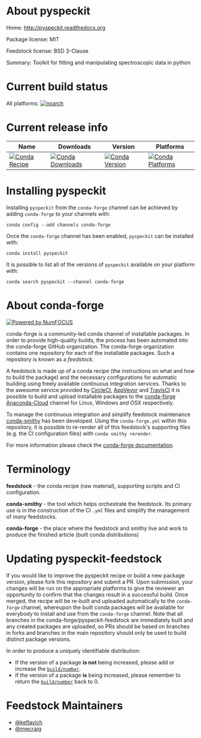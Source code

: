 <!--
# -*- mode: jinja -*-
-->

About pyspeckit
===============

Home: http://pyspeckit.readthedocs.org

Package license: MIT

Feedstock license: BSD 3-Clause

Summary: Toolkit for fitting and manipulating spectroscopic data in python



Current build status
====================

All platforms:
[![noarch](https://img.shields.io/circleci/project/github/conda-forge/pyspeckit-feedstock/master.svg?label=noarch)](https://circleci.com/gh/conda-forge/pyspeckit-feedstock)

Current release info
====================

| Name | Downloads | Version | Platforms |
| --- | --- | --- | --- |
| [![Conda Recipe](https://img.shields.io/badge/recipe-pyspeckit-green.svg)](https://anaconda.org/conda-forge/pyspeckit) | [![Conda Downloads](https://img.shields.io/conda/dn/conda-forge/pyspeckit.svg)](https://anaconda.org/conda-forge/pyspeckit) | [![Conda Version](https://img.shields.io/conda/vn/conda-forge/pyspeckit.svg)](https://anaconda.org/conda-forge/pyspeckit) | [![Conda Platforms](https://img.shields.io/conda/pn/conda-forge/pyspeckit.svg)](https://anaconda.org/conda-forge/pyspeckit) |

Installing pyspeckit
====================

Installing `pyspeckit` from the `conda-forge` channel can be achieved by adding `conda-forge` to your channels with:

```
conda config --add channels conda-forge
```

Once the `conda-forge` channel has been enabled, `pyspeckit` can be installed with:

```
conda install pyspeckit
```

It is possible to list all of the versions of `pyspeckit` available on your platform with:

```
conda search pyspeckit --channel conda-forge
```


About conda-forge
=================

[![Powered by NumFOCUS](https://img.shields.io/badge/powered%20by-NumFOCUS-orange.svg?style=flat&colorA=E1523D&colorB=007D8A)](http://numfocus.org)

conda-forge is a community-led conda channel of installable packages.
In order to provide high-quality builds, the process has been automated into the
conda-forge GitHub organization. The conda-forge organization contains one repository
for each of the installable packages. Such a repository is known as a *feedstock*.

A feedstock is made up of a conda recipe (the instructions on what and how to build
the package) and the necessary configurations for automatic building using freely
available continuous integration services. Thanks to the awesome service provided by
[CircleCI](https://circleci.com/), [AppVeyor](https://www.appveyor.com/)
and [TravisCI](https://travis-ci.org/) it is possible to build and upload installable
packages to the [conda-forge](https://anaconda.org/conda-forge)
[Anaconda-Cloud](https://anaconda.org/) channel for Linux, Windows and OSX respectively.

To manage the continuous integration and simplify feedstock maintenance
[conda-smithy](https://github.com/conda-forge/conda-smithy) has been developed.
Using the ``conda-forge.yml`` within this repository, it is possible to re-render all of
this feedstock's supporting files (e.g. the CI configuration files) with ``conda smithy rerender``.

For more information please check the [conda-forge documentation](https://conda-forge.org/docs/).

Terminology
===========

**feedstock** - the conda recipe (raw material), supporting scripts and CI configuration.

**conda-smithy** - the tool which helps orchestrate the feedstock.
                   Its primary use is in the construction of the CI ``.yml`` files
                   and simplify the management of *many* feedstocks.

**conda-forge** - the place where the feedstock and smithy live and work to
                  produce the finished article (built conda distributions)


Updating pyspeckit-feedstock
============================

If you would like to improve the pyspeckit recipe or build a new
package version, please fork this repository and submit a PR. Upon submission,
your changes will be run on the appropriate platforms to give the reviewer an
opportunity to confirm that the changes result in a successful build. Once
merged, the recipe will be re-built and uploaded automatically to the
`conda-forge` channel, whereupon the built conda packages will be available for
everybody to install and use from the `conda-forge` channel.
Note that all branches in the conda-forge/pyspeckit-feedstock are
immediately built and any created packages are uploaded, so PRs should be based
on branches in forks and branches in the main repository should only be used to
build distinct package versions.

In order to produce a uniquely identifiable distribution:
 * If the version of a package **is not** being increased, please add or increase
   the [``build/number``](https://conda.io/docs/user-guide/tasks/build-packages/define-metadata.html#build-number-and-string).
 * If the version of a package **is** being increased, please remember to return
   the [``build/number``](https://conda.io/docs/user-guide/tasks/build-packages/define-metadata.html#build-number-and-string)
   back to 0.

Feedstock Maintainers
=====================

* [@keflavich](https://github.com/keflavich/)
* [@mwcraig](https://github.com/mwcraig/)

